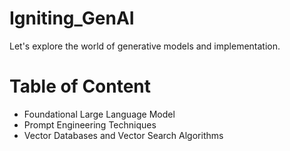 # Igniting_GenAI
Let's explore the world of generative models and implementation.

# Table of Content
- Foundational Large Language Model
- Prompt Engineering Techniques
- Vector Databases and Vector Search Algorithms